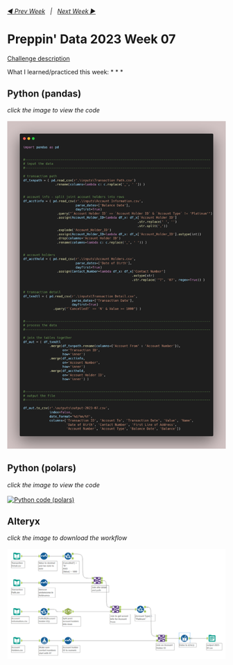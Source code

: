 <h6><a href="..\preppin-data-2023-06\README.md">◀  Prev Week</a>&nbsp;&nbsp;&nbsp;|&nbsp;&nbsp;&nbsp;<a href="..\preppin-data-2023-08\README.md">Next Week  ▶</a></h6>

# Preppin' Data 2023 Week 07

[Challenge description](https://preppindata.blogspot.com/)

What I learned/practiced this week:
*
*
*

## Python (pandas)
<i>click the image to view the code</i><br>
<br>
<a href="preppin-data-2023-07.py">
<img src="img-python-code-2023-07.png?raw=true" alt="Python code (pandas)">
</a>

## Python (polars)
<i>click the image to view the code</i><br>
<br>
<a href="preppin-data-2023-07-polars.py">
<img src="img-python-code-2023-07.png-polars?raw=true" alt="Python code (polars)">
</a>

## Alteryx
<i>click the image to download the workflow</i><br>
<br>
<a href="preppin-data-2023-07.yxzp">
<img src="img-alteryx-2023-07.png?raw=true" alt="Alteryx workflow">
</a>